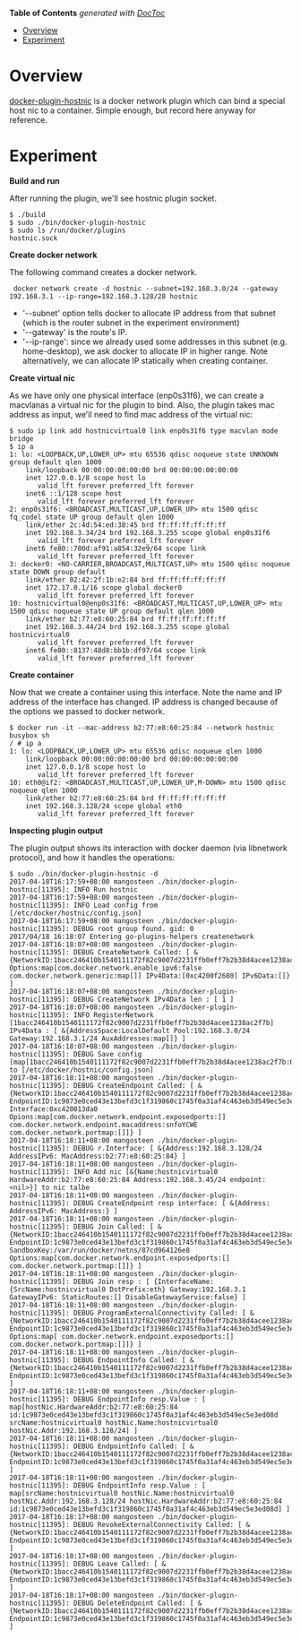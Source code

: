 <!-- START doctoc generated TOC please keep comment here to allow auto update -->
<!-- DON'T EDIT THIS SECTION, INSTEAD RE-RUN doctoc TO UPDATE -->
**Table of Contents**  *generated with [DocToc](https://github.com/thlorenz/doctoc)*

- [Overview](#overview)
- [Experiment](#experiment)

<!-- END doctoc generated TOC please keep comment here to allow auto update -->

# Overview

[docker-plugin-hostnic](https://github.com/yunify/docker-plugin-hostnic) is a docker network plugin
which can bind a special host nic to a container. Simple enough, but record here anyway for reference.

# Experiment

**Build and run**

After running the plugin, we'll see hostnic plugin socket.

    $ ./build
    $ sudo ./bin/docker-plugin-hostnic
    $ sudo ls /run/docker/plugins
    hostnic.sock

**Create docker network**

The following command creates a docker network.

     docker network create -d hostnic --subnet=192.168.3.0/24 --gateway 192.168.3.1 --ip-range=192.168.3.128/28 hostnic

- '--subnet' option tells docker to allocate IP address from that subnet (which is the router subnet in the experiment environment)
- '--gateway' is the route's IP.
- '--ip-range': since we already used some addresses in this subnet (e.g. home-desktop), we ask docker to allocate IP in higher range. Note alternatively, we can allocate IP statically when creating container.

**Create virtual nic**

As we have only one physical interface (enp0s31f6), we can create a macvlanas a virtual nic for the
plugin to bind. Also, the plugin takes mac address as input, we'll need to find mac address of the
virtual nic:

    $ sudo ip link add hostnicvirtual0 link enp0s31f6 type macvlan mode bridge
    $ ip a
    1: lo: <LOOPBACK,UP,LOWER_UP> mtu 65536 qdisc noqueue state UNKNOWN group default qlen 1000
        link/loopback 00:00:00:00:00:00 brd 00:00:00:00:00:00
        inet 127.0.0.1/8 scope host lo
           valid_lft forever preferred_lft forever
        inet6 ::1/128 scope host
           valid_lft forever preferred_lft forever
    2: enp0s31f6: <BROADCAST,MULTICAST,UP,LOWER_UP> mtu 1500 qdisc fq_codel state UP group default qlen 1000
        link/ether 2c:4d:54:ed:38:45 brd ff:ff:ff:ff:ff:ff
        inet 192.168.3.34/24 brd 192.168.3.255 scope global enp0s31f6
           valid_lft forever preferred_lft forever
        inet6 fe80::780d:af91:a854:32e9/64 scope link
           valid_lft forever preferred_lft forever
    3: docker0: <NO-CARRIER,BROADCAST,MULTICAST,UP> mtu 1500 qdisc noqueue state DOWN group default
        link/ether 02:42:2f:1b:e2:84 brd ff:ff:ff:ff:ff:ff
        inet 172.17.0.1/16 scope global docker0
           valid_lft forever preferred_lft forever
    10: hostnicvirtual0@enp0s31f6: <BROADCAST,MULTICAST,UP,LOWER_UP> mtu 1500 qdisc noqueue state UP group default qlen 1000
        link/ether b2:77:e8:60:25:84 brd ff:ff:ff:ff:ff:ff
        inet 192.168.3.44/24 brd 192.168.3.255 scope global hostnicvirtual0
           valid_lft forever preferred_lft forever
        inet6 fe80::8137:48d8:bb1b:df97/64 scope link
           valid_lft forever preferred_lft forever

**Create container**

Now that we create a container using this interface. Note the name and IP address of the interface
has changed. IP address is changed because of the options we passed to docker network.

    $ docker run -it --mac-address b2:77:e8:60:25:84 --network hostnic busybox sh
    / # ip a
    1: lo: <LOOPBACK,UP,LOWER_UP> mtu 65536 qdisc noqueue qlen 1000
        link/loopback 00:00:00:00:00:00 brd 00:00:00:00:00:00
        inet 127.0.0.1/8 scope host lo
           valid_lft forever preferred_lft forever
    10: eth0@if2: <BROADCAST,MULTICAST,UP,LOWER_UP,M-DOWN> mtu 1500 qdisc noqueue qlen 1000
        link/ether b2:77:e8:60:25:84 brd ff:ff:ff:ff:ff:ff
        inet 192.168.3.128/24 scope global eth0
           valid_lft forever preferred_lft forever

**Inspecting plugin output**

The plugin output shows its interaction with docker daemon (via libnetwork protocol), and how it
handles the operations:

    $ sudo ./bin/docker-plugin-hostnic -d
    2017-04-18T16:17:59+08:00 mangosteen ./bin/docker-plugin-hostnic[11395]: INFO Run hostnic
    2017-04-18T16:17:59+08:00 mangosteen ./bin/docker-plugin-hostnic[11395]: INFO Load config from [/etc/docker/hostnic/config.json]
    2017-04-18T16:17:59+08:00 mangosteen ./bin/docker-plugin-hostnic[11395]: DEBUG root group found. gid: 0
    2017/04/18 16:18:07 Entering go-plugins-helpers createnetwork
    2017-04-18T16:18:07+08:00 mangosteen ./bin/docker-plugin-hostnic[11395]: DEBUG CreateNetwork Called: [ &{NetworkID:1bacc246410b1540111172f82c9007d2231ffb0eff7b2b38d4acee1238ac2f7b Options:map[com.docker.network.enable_ipv6:false com.docker.network.generic:map[]] IPv4Data:[0xc4200f2680] IPv6Data:[]} ]
    2017-04-18T16:18:07+08:00 mangosteen ./bin/docker-plugin-hostnic[11395]: DEBUG CreateNetwork IPv4Data len : [ 1 ]
    2017-04-18T16:18:07+08:00 mangosteen ./bin/docker-plugin-hostnic[11395]: INFO RegisterNetwork [1bacc246410b1540111172f82c9007d2231ffb0eff7b2b38d4acee1238ac2f7b] IPv4Data : [ &{AddressSpace:LocalDefault Pool:192.168.3.0/24 Gateway:192.168.3.1/24 AuxAddresses:map[]} ]
    2017-04-18T16:18:07+08:00 mangosteen ./bin/docker-plugin-hostnic[11395]: DEBUG Save config [map[1bacc246410b1540111172f82c9007d2231ffb0eff7b2b38d4acee1238ac2f7b:0xc4200c52c0]] to [/etc/docker/hostnic/config.json]
    2017-04-18T16:18:11+08:00 mangosteen ./bin/docker-plugin-hostnic[11395]: DEBUG CreateEndpoint Called: [ &{NetworkID:1bacc246410b1540111172f82c9007d2231ffb0eff7b2b38d4acee1238ac2f7b EndpointID:1c9873e0ced43e13befd3c1f319860c1745f0a31af4c463eb3d549ec5e3ed08d Interface:0xc420013da0 Opions:map[com.docker.network.endpoint.exposedports:[] com.docker.network.endpoint.macaddress:snfoYCWE com.docker.network.portmap:[]]} ]
    2017-04-18T16:18:11+08:00 mangosteen ./bin/docker-plugin-hostnic[11395]: DEBUG r.Interface: [ &{Address:192.168.3.128/24 AddressIPv6: MacAddress:b2:77:e8:60:25:84} ]
    2017-04-18T16:18:11+08:00 mangosteen ./bin/docker-plugin-hostnic[11395]: INFO Add nic [&{Name:hostnicvirtual0 HardwareAddr:b2:77:e8:60:25:84 Address:192.168.3.45/24 endpoint:<nil>}] to nic talbe
    2017-04-18T16:18:11+08:00 mangosteen ./bin/docker-plugin-hostnic[11395]: DEBUG CreateEndpoint resp interface: [ &{Address: AddressIPv6: MacAddress:} ]
    2017-04-18T16:18:11+08:00 mangosteen ./bin/docker-plugin-hostnic[11395]: DEBUG Join Called: [ &{NetworkID:1bacc246410b1540111172f82c9007d2231ffb0eff7b2b38d4acee1238ac2f7b EndpointID:1c9873e0ced43e13befd3c1f319860c1745f0a31af4c463eb3d549ec5e3ed08d SandboxKey:/var/run/docker/netns/87cd964126e8 Options:map[com.docker.network.endpoint.exposedports:[] com.docker.network.portmap:[]]} ]
    2017-04-18T16:18:11+08:00 mangosteen ./bin/docker-plugin-hostnic[11395]: DEBUG Join resp : [ {InterfaceName:{SrcName:hostnicvirtual0 DstPrefix:eth} Gateway:192.168.3.1 GatewayIPv6: StaticRoutes:[] DisableGatewayService:false} ]
    2017-04-18T16:18:11+08:00 mangosteen ./bin/docker-plugin-hostnic[11395]: DEBUG ProgramExternalConnectivity Called: [ &{NetworkID:1bacc246410b1540111172f82c9007d2231ffb0eff7b2b38d4acee1238ac2f7b EndpointID:1c9873e0ced43e13befd3c1f319860c1745f0a31af4c463eb3d549ec5e3ed08d Options:map[ com.docker.network.endpoint.exposedports:[] com.docker.network.portmap:[]]} ]
    2017-04-18T16:18:11+08:00 mangosteen ./bin/docker-plugin-hostnic[11395]: DEBUG EndpointInfo Called: [ &{NetworkID:1bacc246410b1540111172f82c9007d2231ffb0eff7b2b38d4acee1238ac2f7b EndpointID:1c9873e0ced43e13befd3c1f319860c1745f0a31af4c463eb3d549ec5e3ed08d} ]
    2017-04-18T16:18:11+08:00 mangosteen ./bin/docker-plugin-hostnic[11395]: DEBUG EndpointInfo resp.Value : [ map[hostNic.HardwareAddr:b2:77:e8:60:25:84 id:1c9873e0ced43e13befd3c1f319860c1745f0a31af4c463eb3d549ec5e3ed08d srcName:hostnicvirtual0 hostNic.Name:hostnicvirtual0 hostNic.Addr:192.168.3.128/24] ]
    2017-04-18T16:18:11+08:00 mangosteen ./bin/docker-plugin-hostnic[11395]: DEBUG EndpointInfo Called: [ &{NetworkID:1bacc246410b1540111172f82c9007d2231ffb0eff7b2b38d4acee1238ac2f7b EndpointID:1c9873e0ced43e13befd3c1f319860c1745f0a31af4c463eb3d549ec5e3ed08d} ]
    2017-04-18T16:18:11+08:00 mangosteen ./bin/docker-plugin-hostnic[11395]: DEBUG EndpointInfo resp.Value : [ map[srcName:hostnicvirtual0 hostNic.Name:hostnicvirtual0 hostNic.Addr:192.168.3.128/24 hostNic.HardwareAddr:b2:77:e8:60:25:84 id:1c9873e0ced43e13befd3c1f319860c1745f0a31af4c463eb3d549ec5e3ed08d] ]
    2017-04-18T16:18:17+08:00 mangosteen ./bin/docker-plugin-hostnic[11395]: DEBUG RevokeExternalConnectivity Called: [ &{NetworkID:1bacc246410b1540111172f82c9007d2231ffb0eff7b2b38d4acee1238ac2f7b EndpointID:1c9873e0ced43e13befd3c1f319860c1745f0a31af4c463eb3d549ec5e3ed08d} ]
    2017-04-18T16:18:17+08:00 mangosteen ./bin/docker-plugin-hostnic[11395]: DEBUG Leave Called: [ &{NetworkID:1bacc246410b1540111172f82c9007d2231ffb0eff7b2b38d4acee1238ac2f7b EndpointID:1c9873e0ced43e13befd3c1f319860c1745f0a31af4c463eb3d549ec5e3ed08d} ]
    2017-04-18T16:18:17+08:00 mangosteen ./bin/docker-plugin-hostnic[11395]: DEBUG DeleteEndpoint Called: [ &{NetworkID:1bacc246410b1540111172f82c9007d2231ffb0eff7b2b38d4acee1238ac2f7b EndpointID:1c9873e0ced43e13befd3c1f319860c1745f0a31af4c463eb3d549ec5e3ed08d} ]
